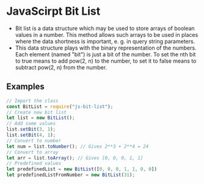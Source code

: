 # JavaScirpt Bit List 
- Bit list is a data structure which may be used to store arrays of boolean values in a number. This method allows such arrays to be used in places where the data shortness is important, e. g. in query string parameters.
- This data structure plays with the binary representation of the numbers. Each element (named "bit") is just a bit of the number. To set the nth bit to true means to add pow(2, n) to the number, to set it to false means to subtract pow(2, n) from the number. 
## Examples 
```javascript 
// Import the class 
const BitList = require("js-bit-list");
// Create new bit list
let list = new BitList();
// Add some values 
list.setBit(3, 1); 
list.setBit(4, 1);
// Convert to number 
let num = list.toNumber(); // Gives 2**3 + 2**4 = 24
// Convert to array
let arr = list.toArray(); // Gives [0, 0, 0, 1, 1]
// Predefined values 
let predefinedList = new BitList([0, 0, 0, 1, 1, 0, 0])
let predefinedListFromNumber = new BitList(31);
```
